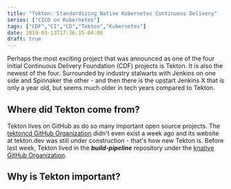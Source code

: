 ```yaml
---
title: "Tekton: Standardizing Native Kubernetes Continuous Delivery"
series: ["CICD on Kubernetes"]
tags: ["CDF","CI","CD","Tekton","Kubernetes"]
date: 2019-03-13T17:36:15-04:00
draft: true
---
```

Perhaps the most exciting project that was announced as one of the four initial Continuous Delivery Foundation (CDF) projects is Tekton. It is also the newest of the four. Surrounded by industry stalwarts with Jenkins on one side and Spinnaker the other - and then there is the upstart Jenkins X that is only a year old, but seems much older in tech years compared to Tekton.

## Where did Tekton come from?
Tekton lives on GitHub as do so many important open source projects. The [tektoncd GitHub Organization](https://github.com/tektoncd) didn't even exist a week ago and its website at tekton.dev was still under construction - that's how new Tekton is. Before last week, Tekton lived in the ***build-pipeline*** repository under the [knative GitHub Organization](https://github.com/knative).

## Why is Tekton important?

